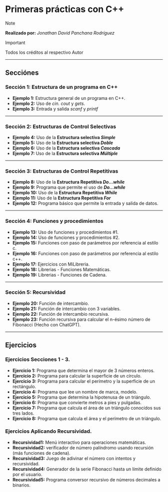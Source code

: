 # **Primeras prácticas con C++**

>[!NOTE]
>
> **Realizado por:** _Jonathan David Panchana Rodríguez_

>[!IMPORTANT]
> 
> Todos los créditos al respectivo Autor

---

## **Secciónes**

### **Sección 1: Estructura de un programa en C++**

- **Ejemplo 1:** Estructura general de un programa en C++. 
- **Ejemplo 2:** Uso de _cin._ _cout_ y _gets_. 
- **Ejemplo 3:** Entrada y salida _scanf_ y _printf_ 

---

### **Sección 2: Estructuras de Control Selectivas**

- **Ejemplo 4:** Uso de la **Estructura selectiva _Simple_**
- **Ejemplo 5:** Uso de la **Estructura selectiva _Doble_** 
- **Ejemplo 6:** Uso de la **Estructura selectiva _Cascada_**
- **Ejemplo 7:** Uso de la **Estructura selectiva _Múltiple_**

---

### **Sección 3: Estructuras de Control Repetitivas**

- **Ejemplo 8:** Uso de la **Estructura Repetitiva _Do...while_**
- **Ejemplo 9:** Programa que permite el uso de **_Do...while_**
- **Ejemplo 10:** Uso de la **Estructura Repetitiva _While_**
- **Ejemplo 11:** Uso de la **Estructura Repetitiva _For_**
- **Ejemplo 12:** Programa básico que permite la entrada y salida de datos.

---

### **Sección 4: Funciones y procedimientos**

- **Ejemplo 13:** Uso de funciones y procedimientos #1.
- **Ejemplo 14:** Uso de funciones y procedimientos #2.
- **Ejemplo 15:** Funciones con paso de parámetros por referencia al estilo c.
- **Ejemplo 16:** Funciones con paso de parámetros por referencia al estilo c++.
- **Ejemplo 17:** Ejercicios con MiLibreria.
- **Ejemplo 18:** Librerias - Funciones Matemáticas.
- **Ejemplo 19:** Librerias - Funciones de Cadena.

---

### **Sección 5: Recursividad**

- **Ejemplo 20:** Función de intercambio.
- **Ejemplo 21:** Función de intercambio con 3 variables.
- **Ejemplo 22:** Función de intercambio recursiva.
- **Ejemplo 23:** Función recursiva para calcular el n-ésimo número de Fibonacci (Hecho con ChatGPT).

---

## **Ejercicios**

### **Ejercicios Secciones 1 - 3.**

- **Ejercicio 1:** Programa que determina el mayor de 3 números enteros.
- **Ejercicio 2:** Programa para calcular la superficie de un círculo.
- **Ejercicio 3:** Programa para calcular el perímetro y la superficie de un rectángulo.
- **Ejercicio 4:** Programa que lee un nombre de marca, modelo.
- **Ejercicio 5:** Programa que determina la hipotenusa de un triángulo.
- **Ejercicio 6:** Programa que convierte metros a pies y pulgadas.
- **Ejercicio 7:** Programa que calcula el área de un triángulo conocídos sus tres lados.
- **Ejercicio 8:** Programa que calcula el área y el perímetro de un triángulo.

### **Ejercicios Aplicando Recursividad.**

- **Recursividad1:** Menú interactivo para operaciones matemáticas.
- **Recursividad2:** verificador de número palíndromo usando recursión (más funciones de cadena).
- **Recursividad3:** Juego de adivinar el número con intentos y recursividad.
- **Recursividad4:** Generador de la serie Fibonacci hasta un límite definido por el usuario.
- **Recursividad5:** Programa conversor recursivo de números decimales a binarios.



